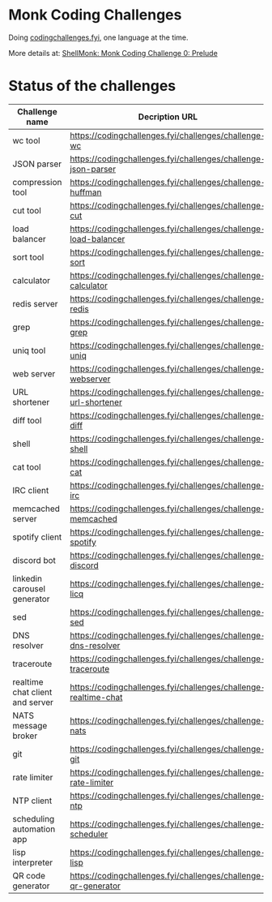 # Monk Coding Challenges

Doing [codingchallenges.fyi](https://codingchallenges.fyi), one language at the time.

More details at:
[ShellMonk: Monk Coding Challenge 0: Prelude](https://shellmonk.io/posts/monk-coding-challenge-0-prelude/)

# Status of the challenges

| Challenge name | Decription URL | Solution URL | Language | Status | 
| -------------- | -------------- | ------------ | -------- | ------ |
| wc tool | https://codingchallenges.fyi/challenges/challenge-wc | https://github.com/shellmonk/mccwc | C | Done |
| JSON parser | https://codingchallenges.fyi/challenges/challenge-json-parser | N/A | N/A | TODO |
| compression tool | https://codingchallenges.fyi/challenges/challenge-huffman | N/A | N/A | TODO |
| cut tool | https://codingchallenges.fyi/challenges/challenge-cut | N/A | N/A | TODO |
| load balancer | https://codingchallenges.fyi/challenges/challenge-load-balancer | N/A | N/A | TODO |
| sort tool | https://codingchallenges.fyi/challenges/challenge-sort | N/A | N/A | TODO |
| calculator | https://codingchallenges.fyi/challenges/challenge-calculator | N/A | N/A | TODO |
| redis server | https://codingchallenges.fyi/challenges/challenge-redis | N/A | N/A | TODO |
| grep | https://codingchallenges.fyi/challenges/challenge-grep | N/A | N/A | TODO |
| uniq tool | https://codingchallenges.fyi/challenges/challenge-uniq | N/A | N/A | TODO |
| web server | https://codingchallenges.fyi/challenges/challenge-webserver | N/A | N/A | TODO |
| URL shortener | https://codingchallenges.fyi/challenges/challenge-url-shortener | N/A | N/A | TODO |
| diff tool | https://codingchallenges.fyi/challenges/challenge-diff | N/A | N/A | TODO |
| shell | https://codingchallenges.fyi/challenges/challenge-shell | N/A | N/A | TODO |
| cat tool | https://codingchallenges.fyi/challenges/challenge-cat | N/A | N/A | TODO |
| IRC client | https://codingchallenges.fyi/challenges/challenge-irc | N/A | N/A | TODO |
| memcached server | https://codingchallenges.fyi/challenges/challenge-memcached | N/A | N/A | TODO |
| spotify client | https://codingchallenges.fyi/challenges/challenge-spotify | N/A | N/A | TODO |
| discord bot | https://codingchallenges.fyi/challenges/challenge-discord | N/A | N/A | TODO |
| linkedin carousel generator | https://codingchallenges.fyi/challenges/challenge-licq | N/A | N/A | TODO |
| sed | https://codingchallenges.fyi/challenges/challenge-sed | N/A | N/A | TODO |
| DNS resolver | https://codingchallenges.fyi/challenges/challenge-dns-resolver | N/A | N/A | TODO |
| traceroute | https://codingchallenges.fyi/challenges/challenge-traceroute | N/A | N/A | TODO |
| realtime chat client and server | https://codingchallenges.fyi/challenges/challenge-realtime-chat | N/A | N/A | TODO |
| NATS message broker | https://codingchallenges.fyi/challenges/challenge-nats | N/A | N/A | TODO |
| git | https://codingchallenges.fyi/challenges/challenge-git | N/A | N/A | TODO |
| rate limiter | https://codingchallenges.fyi/challenges/challenge-rate-limiter | N/A | N/A | TODO |
| NTP client | https://codingchallenges.fyi/challenges/challenge-ntp | N/A | N/A | TODO |
| scheduling automation app | https://codingchallenges.fyi/challenges/challenge-scheduler | N/A | N/A | TODO |
| lisp interpreter | https://codingchallenges.fyi/challenges/challenge-lisp | N/A | N/A | TODO |
| QR code generator | https://codingchallenges.fyi/challenges/challenge-qr-generator | N/A | N/A | TODO |
